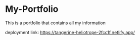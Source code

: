 # My-Portfolio
This is a portfolio that contains all my information

deployment link: https://tangerine-heliotrope-2fcc1f.netlify.app/
